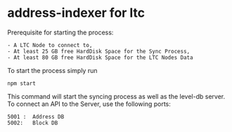 # address-indexer for ltc

Prerequisite for starting the process:

```
- A LTC Node to connect to,
- At least 25 GB free HardDisk Space for the Sync Process,
- At least 80 GB free HardDisk Space for the LTC Nodes Data
```

To start the process simply run 

```
npm start
```

This command will start the syncing process as well as the level-db server. To connect an API to the Server, use the following ports:


```
5001 :  Address DB
5002:   Block DB
```
